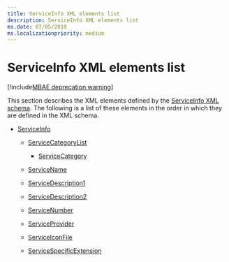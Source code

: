 ```yaml
---
title: ServiceInfo XML elements list
description: ServiceInfo XML elements list
ms.date: 07/05/2019
ms.localizationpriority: medium
---
```


# ServiceInfo XML elements list

[!include[MBAE deprecation warning](../includes/mbae-deprecation-warning.md)]

This section describes the XML elements defined by the [ServiceInfo XML schema](serviceinfo-xml-schema.md). The following is a list of these elements in the order in which they are defined in the XML schema.

-   [ServiceInfo](serviceinfo.md)

    -   [ServiceCategoryList](servicecategorylist.md)

        -   [ServiceCategory](servicecategory.md)

    -   [ServiceName](servicename.md)

    -   [ServiceDescription1](servicedescription1.md)

    -   [ServiceDescription2](servicedescription2.md)

    -   [ServiceNumber](servicenumber.md)

    -   [ServiceProvider](serviceprovider.md)

    -   [ServiceIconFile](serviceiconfile.md)

    -   [ServiceSpecificExtension](servicespecificextension.md)

 

 





